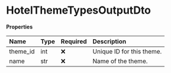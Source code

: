 # HotelThemeTypesOutputDto

**Properties**

| Name     | Type | Required | Description               |
| :------- | :--- | :------- | :------------------------ |
| theme_id | int  | ❌       | Unique ID for this theme. |
| name     | str  | ❌       | Name of the theme.        |

<!-- This file was generated by liblab | https://liblab.com/ -->
